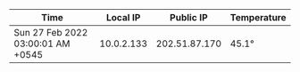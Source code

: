 | Time     | Local IP | Public IP | Temperature |
| ----------- | ----------- | ----------- | ----------- |
| Sun 27 Feb 2022 03:00:01 AM +0545      | 10.0.2.133     | 202.51.87.170  | 45.1° |
